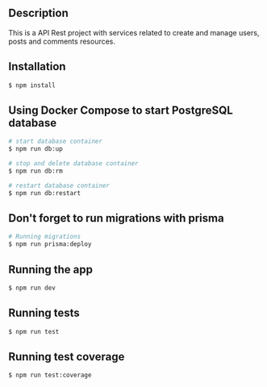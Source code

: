 ## Description

This is a API Rest project with services related to create and manage users, posts and comments resources. 

## Installation

```bash
$ npm install
```

## Using Docker Compose to start PostgreSQL database

```bash
# start database container
$ npm run db:up

# stop and delete database container
$ npm run db:rm

# restart database container
$ npm run db:restart
```

## Don't forget to run migrations with prisma

```bash
# Running migrations
$ npm run prisma:deploy
```

## Running the app

```bash
$ npm run dev
```

## Running tests

```bash
$ npm run test
```

## Running test coverage

```bash
$ npm run test:coverage
```